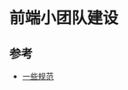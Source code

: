 # 前端小团队建设


## 参考
- [一些规范](https://mp.weixin.qq.com/s?__biz=MjM5NTEwMTAwNg==&mid=2650215305&idx=1&sn=c05c83f51813919c6ae7db50c9d89387&chksm=befe13a889899abe428cc6564fc9857e4403f7bd6245c7f9cf892fc69c10b8608a08d6c8a70f&mpshare=1&scene=23&srcid=092701H4FKxu5n1VcnK5M5jJ#rd)
